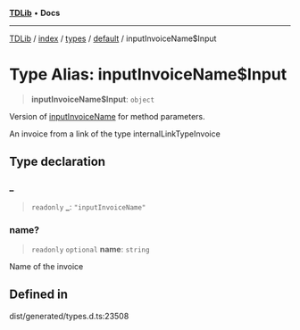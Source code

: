 [**TDLib**](../../../../../../README.md) • **Docs**

***

[TDLib](../../../../../../modules.md) / [index](../../../../../README.md) / [types](../../../README.md) / [default](../README.md) / inputInvoiceName$Input

# Type Alias: inputInvoiceName$Input

> **inputInvoiceName$Input**: `object`

Version of [inputInvoiceName](inputInvoiceName.md) for method parameters.

An invoice from a link of the type internalLinkTypeInvoice

## Type declaration

### \_

> `readonly` **\_**: `"inputInvoiceName"`

### name?

> `readonly` `optional` **name**: `string`

Name of the invoice

## Defined in

dist/generated/types.d.ts:23508
